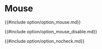 # Mouse


{{#include  option/option_mouse.md}}

{{#include  option/option_mouse_disable.md}}

{{#include  option/option_nocheck.md}}
